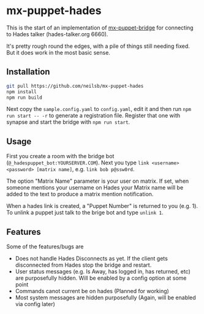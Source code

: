 # mx-puppet-hades
This is the start of an implementation of [mx-puppet-bridge](https://github.com/Sorunome/mx-puppet-bridge) for connecting to Hades talker (hades-talker.org 6660).  

It's pretty rough round the edges, with a pile of things still needing fixed.  But it does work in the most basic sense.

## Installation
```bash
git pull https://github.com/neilsb/mx-puppet-hades
npm install
npm run build
```
Next copy the `sample.config.yaml` to `config.yaml`, edit it and then run `npm run start -- -r` to generate a registration file.
Register that one with synapse and start the bridge with `npm run start`.

## Usage
First you create a room with the bridge bot (`@_hadespuppet_bot:YOURSERVER.COM`). Next you type `link <username> <password> [matrix name]`, e.g. `link bob p@ssw0rd`.

The option "Matrix Name" parameter is your user on matrix.  If set, when someone mentions your username on Hades your Matrix name will be added to the text to produce a matrix mention notification.

When a hades link is created, a "Puppet Number" is returned to you (e.g. 1).   To unlink a puppet just talk to the brige bot and type `unlink 1`.

## Features
Some of the features/bugs are

 * Does not handle Hades Disconnects as yet.  If the client gets disconnected from Hades stop the bridge and restart.
 * User status messages (e.g. Is Away, has logged in, has returned, etc) are purposefully hidden.  Will be enabled by a config option at some point
 * Commands canot current be on hades  (Planned for working)
 * Most system messages are hidden purposefully (Again, will be enabled via config later)
